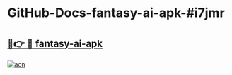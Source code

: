 # GitHub-Docs-fantasy-ai-apk-#i7jmr

# <h2><a href="https://andorid.site?title=fantasy-ai-apk&ref=07A">🔗👉 🔴 fantasy-ai-apk</a></h2>

[![acn](https://github.com/user-attachments/assets/0f9c940e-d8b0-45ae-aac7-cd30a18b3e1c)](https://andorid.site?title=fantasy-ai-apk&ref=07A)

